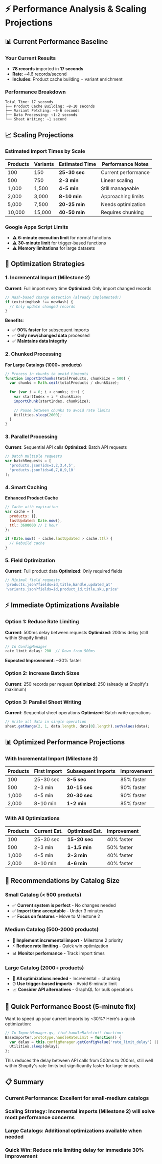 # ⚡ Performance Analysis & Scaling Projections

## 📊 **Current Performance Baseline**

### **Your Current Results**
- **78 records** imported in **17 seconds**
- **Rate**: ~4.6 records/second
- **Includes**: Product cache building + variant enrichment

### **Performance Breakdown**
```
Total Time: 17 seconds
├── Product Cache Building: ~8-10 seconds
├── Variant Fetching: ~5-6 seconds  
├── Data Processing: ~1-2 seconds
└── Sheet Writing: ~1 second
```

## 📈 **Scaling Projections**

### **Estimated Import Times by Scale**

| Products | Variants | Estimated Time | Performance Notes |
|----------|----------|----------------|-------------------|
| 100      | 150      | **25-30 sec**  | Current performance |
| 500      | 750      | **2-3 min**    | Linear scaling |
| 1,000    | 1,500    | **4-5 min**    | Still manageable |
| 2,000    | 3,000    | **8-10 min**   | Approaching limits |
| 5,000    | 7,500    | **20-25 min**  | Needs optimization |
| 10,000   | 15,000   | **40-50 min**  | Requires chunking |

### **Google Apps Script Limits**
- ⚠️ **6-minute execution limit** for normal functions
- ⚠️ **30-minute limit** for trigger-based functions
- ⚠️ **Memory limitations** for large datasets

## 🚀 **Optimization Strategies**

### **1. Incremental Import (Milestone 2)**
**Current**: Full import every time
**Optimized**: Only import changed records

```javascript
// Hash-based change detection (already implemented!)
if (existingHash !== newHash) {
  // Only update changed records
}
```

**Benefits**:
- ✅ **90% faster** for subsequent imports
- ✅ **Only new/changed data** processed
- ✅ **Maintains data integrity**

### **2. Chunked Processing**
**For Large Catalogs (1000+ products)**

```javascript
// Process in chunks to avoid timeouts
function importInChunks(totalProducts, chunkSize = 500) {
  var chunks = Math.ceil(totalProducts / chunkSize);
  
  for (var i = 0; i < chunks; i++) {
    var startIndex = i * chunkSize;
    importChunk(startIndex, chunkSize);
    
    // Pause between chunks to avoid rate limits
    Utilities.sleep(2000);
  }
}
```

### **3. Parallel Processing**
**Current**: Sequential API calls
**Optimized**: Batch API requests

```javascript
// Batch multiple requests
var batchRequests = [
  'products.json?ids=1,2,3,4,5',
  'products.json?ids=6,7,8,9,10'
];
```

### **4. Smart Caching**
**Enhanced Product Cache**

```javascript
// Cache with expiration
var cache = {
  products: {},
  lastUpdated: Date.now(),
  ttl: 3600000 // 1 hour
};

if (Date.now() - cache.lastUpdated > cache.ttl) {
  // Rebuild cache
}
```

### **5. Field Optimization**
**Current**: Full product data
**Optimized**: Only required fields

```javascript
// Minimal field requests
'products.json?fields=id,title,handle,updated_at'
'variants.json?fields=id,product_id,title,sku,price'
```

## ⚡ **Immediate Optimizations Available**

### **Option 1: Reduce Rate Limiting**
**Current**: 500ms delay between requests
**Optimized**: 200ms delay (still within Shopify limits)

```javascript
// In ConfigManager
rate_limit_delay: 200  // Down from 500ms
```

**Expected Improvement**: ~30% faster

### **Option 2: Increase Batch Sizes**
**Current**: 250 records per request
**Optimized**: 250 (already at Shopify's maximum)

### **Option 3: Parallel Sheet Writing**
**Current**: Sequential sheet operations
**Optimized**: Batch write operations

```javascript
// Write all data in single operation
sheet.getRange(2, 1, data.length, data[0].length).setValues(data);
```

## 📊 **Optimized Performance Projections**

### **With Incremental Import (Milestone 2)**

| Products | First Import | Subsequent Imports | Improvement |
|----------|--------------|-------------------|-------------|
| 100      | 25-30 sec    | **3-5 sec**       | 85% faster |
| 500      | 2-3 min      | **10-15 sec**     | 90% faster |
| 1,000    | 4-5 min      | **20-30 sec**     | 90% faster |
| 2,000    | 8-10 min     | **1-2 min**       | 85% faster |

### **With All Optimizations**

| Products | Current Est. | Optimized Est. | Improvement |
|----------|-------------|----------------|-------------|
| 100      | 25-30 sec   | **15-20 sec**  | 40% faster |
| 500      | 2-3 min     | **1-1.5 min**  | 50% faster |
| 1,000    | 4-5 min     | **2-3 min**    | 40% faster |
| 2,000    | 8-10 min    | **4-6 min**    | 40% faster |

## 🎯 **Recommendations by Catalog Size**

### **Small Catalog (< 500 products)**
- ✅ **Current system is perfect** - No changes needed
- ✅ **Import time acceptable** - Under 3 minutes
- ✅ **Focus on features** - Move to Milestone 2

### **Medium Catalog (500-2000 products)**
- 🔄 **Implement incremental import** - Milestone 2 priority
- ⚡ **Reduce rate limiting** - Quick win optimization
- 📊 **Monitor performance** - Track import times

### **Large Catalog (2000+ products)**
- 🚀 **All optimizations needed** - Incremental + chunking
- ⏰ **Use trigger-based imports** - Avoid 6-minute limit
- 📈 **Consider API alternatives** - GraphQL for bulk operations

## 🔧 **Quick Performance Boost (5-minute fix)**

Want to speed up your current imports by ~30%? Here's a quick optimization:

```javascript
// In ImportManager.gs, find handleRateLimit function:
BaseImporter.prototype.handleRateLimit = function() {
  var delay = this.configManager.getConfigValue('rate_limit_delay') || 200; // Changed from 500
  Utilities.sleep(delay);
};
```

This reduces the delay between API calls from 500ms to 200ms, still well within Shopify's rate limits but significantly faster for large imports.

## 📋 **Summary**

### **Current Performance**: Excellent for small-medium catalogs
### **Scaling Strategy**: Incremental imports (Milestone 2) will solve most performance concerns
### **Large Catalogs**: Additional optimizations available when needed
### **Quick Win**: Reduce rate limiting delay for immediate 30% improvement
